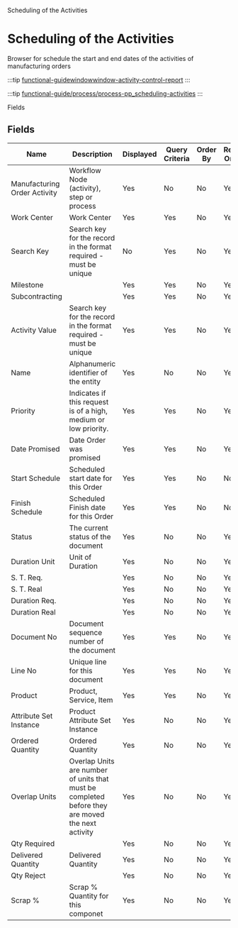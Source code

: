 
Scheduling of the Activities
# Scheduling of the Activities


Browser for schedule the start and end dates of the activities of manufacturing orders

:::tip
[functional-guidewindowwindow-activity-control-report](functional-guidewindowwindow-activity-control-report.md)
:::

:::tip
[functional-guide/process/process-pp_scheduling-activities](functional-guide/process/process-pp_scheduling-activities.md)
:::

Fields
## Fields




Name                         | Description                                                                                      | Displayed | Query Criteria | Order By | Read Only | Mandatory
---------------------------- | ------------------------------------------------------------------------------------------------ | --------- | -------------- | -------- | --------- | ---------
Manufacturing Order Activity | Workflow Node (activity), step or process                                                        | Yes       | No             | No       | Yes       | No       
Work Center                  | Work Center                                                                                      | Yes       | Yes            | No       | Yes       | No       
Search Key                   | Search key for the record in the format required - must be unique                                | No        | Yes            | No       | Yes       | No       
Milestone                    |                                                                                                  | Yes       | Yes            | No       | Yes       | No       
Subcontracting               |                                                                                                  | Yes       | Yes            | No       | Yes       | No       
Activity Value               | Search key for the record in the format required - must be unique                                | Yes       | Yes            | No       | Yes       | No       
Name                         | Alphanumeric identifier of the entity                                                            | Yes       | No             | No       | Yes       | No       
Priority                     | Indicates if this request is of a high, medium or low priority.                                  | Yes       | Yes            | No       | Yes       | No       
Date Promised                | Date Order was promised                                                                          | Yes       | Yes            | No       | Yes       | No       
Start Schedule               | Scheduled start date for this Order                                                              | Yes       | Yes            | No       | No        | No       
Finish Schedule              | Scheduled Finish date for this Order                                                             | Yes       | Yes            | No       | No        | No       
Status                       | The current status of the document                                                               | Yes       | No             | No       | Yes       | No       
Duration Unit                | Unit of Duration                                                                                 | Yes       | No             | No       | Yes       | No       
S. T. Req.                   |                                                                                                  | Yes       | No             | No       | Yes       | No       
S. T. Real                   |                                                                                                  | Yes       | No             | No       | Yes       | No       
Duration Req.                |                                                                                                  | Yes       | No             | No       | Yes       | No       
Duration Real                |                                                                                                  | Yes       | No             | No       | Yes       | No       
Document No                  | Document sequence number of the document                                                         | Yes       | Yes            | No       | Yes       | No       
Line No                      | Unique line for this document                                                                    | Yes       | Yes            | No       | Yes       | No       
Product                      | Product, Service, Item                                                                           | Yes       | Yes            | No       | Yes       | No       
Attribute Set Instance       | Product Attribute Set Instance                                                                   | Yes       | No             | No       | Yes       | No       
Ordered Quantity             | Ordered Quantity                                                                                 | Yes       | No             | No       | Yes       | No       
Overlap Units                | Overlap Units are number of units that must be completed before they are moved the next activity | Yes       | No             | No       | Yes       | No       
Qty Required                 |                                                                                                  | Yes       | No             | No       | Yes       | No       
Delivered Quantity           | Delivered Quantity                                                                               | Yes       | No             | No       | Yes       | No       
Qty Reject                   |                                                                                                  | Yes       | No             | No       | Yes       | No       
Scrap %                      | Scrap % Quantity for this componet                                                               | Yes       | No             | No       | Yes       | No       
